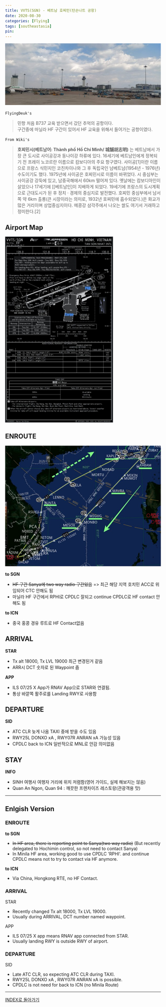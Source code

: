 ```yaml
---
title: VVTS(SGN) - 베트남 호찌민(탄손나트 공항)
date: 2020-08-30
categories: [Flying]
tags: [southeastasia]
pin:
---
```


![sgn](/img/flying/airport/sgn.jpg)

`FlyingDeuk's`
> 민항 처음 B737 교육 받으면서 갔던 추억의 공항이다. <br>
구간중에 마닐라 HF 구간이 있어서 HF 교육을 위해서 들어가는 공항이였다.

`From Wiki's`
> **호찌민시(베트남어: Thành phố Hồ Chí Minh/ 城舗胡志明)** 는 베트남에서 가장 큰 도시로 사이공강과 동나이강 하류에 있다. 16세기에 베트남인에게 정복되기 전 프레이 노코르란 이름으로 캄보디아의 주요 항구였다. 사이공[1]이란 이름으로 프랑스 식민지인 코친차이나와 그 후 독립국인 남베트남(1954년 - 1976년) 수도이기도 했다. 1975년에 사이공은 호찌민시로 이름이 바뀌었다. 시 중심부는 사이공강 강둑에 있고, 남중국해에서 60km 떨어져 있다. 옛날에는 캄보디아인이 살았으나 17세기에 [[베트남인]이 지배하게 되었다. 19세기에 프랑스의 도시계획으로 근대도시가 된 후 정치 · 경제의 중심지로 발전했다. 호찌민 중심부에서 남서쪽 약 6km 촐롱(큰 시장이라는 의미로, 1932년 호찌민에 흡수되었다.)은 화교가 많은 거리이며 상업중심지이다. 메콩강 삼각주에서 나오는 쌀도 여기서 거래하고 정미한다.[2]

## Airport Map
![sgn](/img/flying/airport/sgn_ap.jpg)

## ENROUTE

![sgn](/img/flying/airport/sgn_rte.jpeg)

**to SGN**
- ~~HF 구간 Sanya에 two way radio 구간있음~~ => 최근 해당 지역 호치민 ACC로 위임되어 CTC 안해도 됨
- 마닐라 HF 구간에서 RPHI로 CPDLC 잘되고 continue CPDLC로 HF contact 안해도 됨

**to ICN**
- 중국 홍콩 경유 루트로 HF Contact없음


## ARRIVAL
**STAR**
- Tx alt 18000, Tx LVL 19000 최근 변경된거 같음
- ARR시 DCT 숫자로 된 Waypoint 줌

**APP**
- ILS 07/25 X App가 RNAV App으로 STAR와 연결됨.  
- 통상 바깥쪽 활주로를 Landing RWY로 사용함


## DEPARTURE
**SID**
- ATC CLR 늦게 나옴 TAXI 중에 받을 수도 있음
- RWY25L DONXO xA , RWY07R ANRAN xA 가능성 있음
- CPDLC back to ICN 일반적으로 MNL로 안감 의미없음

## STAY
**INFO**
- SINH 여행사 여행자 거리에 위치 저렴함(영어 가이드, 실제 해보지는 않음)
- Quan An Ngon, Quan 94 : 깨끗한 프렌차이즈 레스토랑(관광객용 맛)

------

## Enlgish Version

### ENROUTE

**to SGN**

- ~~In HF area, there is reporting point to Sanya(two way radio)~~ (But recently delegated to Hochimin control, so not need to contact Sanya)
- In Minila HF area, working good to use CPDLC 'RPHI'. and continue CPDLC means not to try to contact via HF anymore.

**to ICN**
- Via China, Hongkong RTE, no HF Contact.



### ARRIVAL
STAR
- Recently changed Tx alt 18000, Tx LVL 19000.
- Usually during ARRIVAL, DCT number named waypoint.

APP
- ILS 07/25 X app means RNAV app connected from STAR.  
- Usually landing RWY is outside RWY of airport.



### DEPARTURE
SID
- Late ATC CLR, so expecting ATC CLR during TAXI.
- RWY25L DONXO xA , RWY07R ANRAN xA is possible.
- CPDLC is not need for back to ICN (no Minila Route)

----

[INDEX로 돌아가기](/posts/SouthEastAsia/)
